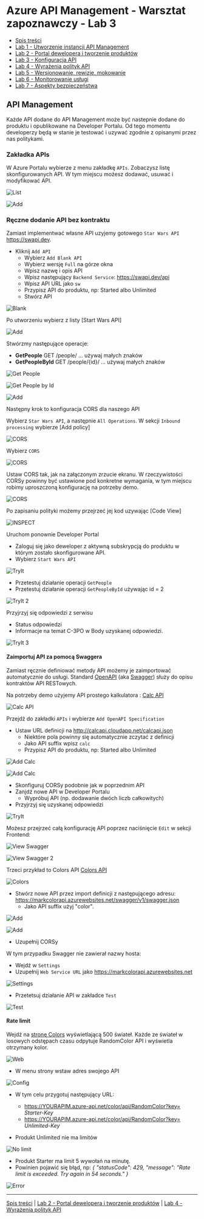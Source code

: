 # Azure API Management - Warsztat zapoznawczy - Lab 3

- [Spis treści](README.md)
- [Lab 1 - Utworzenie instancji API Management](apimanagement-1.md)
- [Lab 2 - Portal dewelopera i tworzenie produktów](apimanagement-2.md)
- [Lab 3 - Konfiguracja API](apimanagement-3.md)
- [Lab 4 - Wyrażenia polityk API](apimanagement-4.md)
- [Lab 5 - Wersjonowanie, rewizje, mokowanie](apimanagement-5.md)
- [Lab 6 - Monitorowanie usługi](apimanagement-6.md)
- [Lab 7 - Aspekty bezpieczeństwa](apimanagement-7.md)

## API Management

Każde API dodane do API Management może być nastepnie dodane do produktu i opublikowane na Developer Portalu. Od tego momentu developerzy będą w stanie je testować i uzywać zgodnie z opisanymi przez nas politykami.

### Zakładka APIs

W Azure Portalu wybierze z menu zakładkę `APIs`. Zobaczysz listę skonfigurowanych API. W tym miejscu możesz dodawać, usuwać i modyfikować API.

![List](Images/APIMListAPIs.png)

![Add](Images/APIMAddAPIs.png)

### Ręczne dodanie API bez kontraktu

Zamiast implementwać własne API uzyjemy gotowego `Star Wars API` <https://swapi.dev>.

- Kliknij `Add API`
  - Wybierz `Add Blank API`
  - Wybierz wersję `Full` na górze okna
  - Wpisz nazwę i opis API
  - Wpisz następujący `Backend Service`: <https://swapi.dev/api>
  - Wpisz API URL jako `sw`
  - Przypisz API do produktu, np: Started albo Unlimited
  - Stwórz API

![Blank](Images/APIMAddBlankAPI.png)

Po utworzeniu wybierz z listy [Start Wars API]

![Add](Images/APIMAddStarWars.png)

Stwórzmy następujące operacje:

- **GetPeople** GET /people/ ... używaj małych znaków
- **GetPeopleById** GET /people/{id}/ ... używaj małych znaków

![Get People](Images/APIMAddSWGetPeople.png)

![Get People by Id](Images/APIMAddSWGetPeopleById.png)

![Add](Images/APIMAddSWOperations.png)

Następny krok to konfiguracja CORS dla naszego API

Wybierz `Star Wars API`, a następnie `All Operations`. W sekcji `Inbound processing` wybierze [Add policy]

![CORS](Images/APIMSWCORS1.png)

Wybierz `CORS`

![CORS](Images/APIMCORS2.png)

Ustaw CORS tak, jak na załączonym zrzucie ekranu. W rzeczywistości CORSy powinny być ustawione pod konkretne wymagania, w tym miejscu robimy uproszczoną konfigurację na potrzeby demo.

![CORS](Images/APIMCORS3.png)

Po zapisaniu polityki możemy przejrzeć jej kod uzywając [Code View]

![INSPECT](Images/APIMCORS4.png)

Uruchom ponownie Developer Portal

- Zaloguj się jako deweloper z aktywną subskrypcją do produktu w którym zostało skonfigurowane API.
- Wybierz `Start Wars API`

![TryIt](Images/APIMSWTryIt1.png)

- Przetestuj działanie operacji `GetPeople`
- Przetestuj działanie operacji `GetPeopleById` używając id = 2

![TryIt 2](Images/APIMSWTryIt2.png)

Przyjrzyj się odpowiedzi z serwisu

- Status odpowiedzi
- Informacje na temat C-3PO w Body uzyskanej odpowiedzi.

![TryIt 3](Images/APIMSWTryIt3.png)

#### Zaimportuj API za pomocą Swaggera

Zamiast ręcznie definiować metody API możemy je zaimportować automatycznie do usługi. Standard [OpenAPI](https://www.openapis.org/) (aka [Swagger](https://swagger.io)) służy do opisu kontraktów API RESTowych.

Na potrzeby demo użyjemy API prostego kalkulatora : [Calc API](http://calcapi.cloudapp.net/)

![Calc API](Images/APIMCalcAPI.png)

Przejdź do zakładki `APIs` i wybierze `Add OpenAPI Specification`

- Ustaw URL definicji na <http://calcapi.cloudapp.net/calcapi.json>
  - Niektóre pola powinny się automatycznie zczytać z definicji
  - Jako API suffix wpisz `calc`
  - Przypisz API do produktu, np: Started albo Unlimited

![Add Calc](Images/APIMAddCalcAPI1.png)

![Add Calc](Images/APIMAddCalcAPI2.png)

- Skonfiguruj CORSy podobnie jak w poprzednim API
- Zanjdź nowe API w Developer Portalu
  - Wypróbuj API (np. dodawanie dwóch liczb całkowitych)
- Przyjrzyj się uzyskanej odpowiedzi

![TryIt](Images/APIMCalcTryIt1.png)

Możesz przejrzeć całą konfigurację API poprzez naciśnięcie `Edit` w sekcji Frontend:

![View Swagger](Images/APIMCalcSwagger.png)

![View Swagger 2](Images/APIMCalcSwagger2.png)

Trzeci przykład to Colors API [Colors API](https://markcolorapi.azurewebsites.net/swagger/)

![Colors](Images/APIMColorAPI.png)

- Stwórz nowe API przez import definicji z następującego adresu: <https://markcolorapi.azurewebsites.net/swagger/v1/swagger.json>
  - Jako API suffix użyj "color".

![Add](Images/APIMAddColorAPI1.png)

![Add](Images/APIMAddColorAPI2.png)

- Uzupełnij CORSy

W tym przypadku Swagger nie zawierał nazwy hosta:

- Wejdź w `Settings`
- Uzupełnij `Web Service URL` jako <https://markcolorapi.azurewebsites.net>

![Settings](Images/APIMAddColorAPI3.png)

- Przetetsuj działanie API w zakładce `Test`

![Test](Images/APIMAddColorAPI.png)

#### Rate limit

Wejdź na [stronę Colors](https://markcolorweb.azurewebsites.net) wyświetlającą 500 świateł. Każde ze świateł w losowych odstępach czasu odpytuje RandomColor API i wyświetla otrzymany kolor.

![Web](Images/APIMColorWeb.png)

- W menu strony wstaw adres swojego API

![Config](Images/APIMColorWebConfig.png)

- W tym celu przygotuj następujący URL:

  - <https://YOURAPIM.azure-api.net/color/api/RandomColor?key=> _Starter-Key_
  - <https://YOURAPIM.azure-api.net/color/api/RandomColor?key=> _Unlimited-Key_

- Produkt Unlimited nie ma limitów

![No limit](Images/APIMColorWebUnlimited.png)

- Produkt Starter ma limit 5 wywołań na minutę.
- Powinien pojawić się błąd, np: _{ "statusCode": 429, "message": "Rate limit is exceeded. Try again in 54 seconds." }_

![Error](Images/APIMColorWebStarter.png)

---

[Spis treści](README.md) | [Lab 2 - Portal dewelopera i tworzenie produktów](apimanagement-2.md) | [Lab 4 - Wyrażenia polityk API](apimanagement-4.md)
